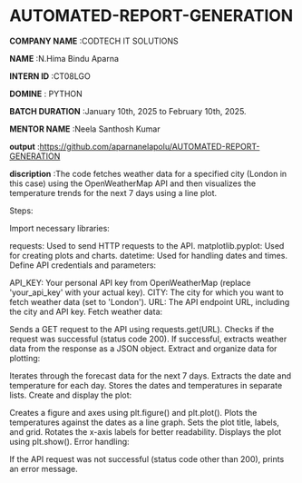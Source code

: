 # AUTOMATED-REPORT-GENERATION

**COMPANY NAME** :CODTECH IT SOLUTIONS

**NAME** :N.Hima Bindu Aparna

**INTERN ID** :CT08LGO

**DOMINE** : PYTHON

**BATCH DURATION** :January 10th, 2025 to February 10th, 2025.

**MENTOR NAME** :Neela Santhosh Kumar 

**output** :https://github.com/aparnanelapolu/AUTOMATED-REPORT-GENERATION 

**discription** :The code fetches weather data for a specified city (London in this case) using the OpenWeatherMap API and then visualizes the temperature trends for the next 7 days using a line plot.

Steps:

Import necessary libraries:

requests: Used to send HTTP requests to the API.
matplotlib.pyplot: Used for creating plots and charts.
datetime: Used for handling dates and times.
Define API credentials and parameters:

API_KEY: Your personal API key from OpenWeatherMap (replace 'your_api_key' with your actual key).
CITY: The city for which you want to fetch weather data (set to 'London').
URL: The API endpoint URL, including the city and API key.
Fetch weather data:

Sends a GET request to the API using requests.get(URL).
Checks if the request was successful (status code 200).
If successful, extracts weather data from the response as a JSON object.
Extract and organize data for plotting:

Iterates through the forecast data for the next 7 days.
Extracts the date and temperature for each day.
Stores the dates and temperatures in separate lists.
Create and display the plot:

Creates a figure and axes using plt.figure() and plt.plot().
Plots the temperatures against the dates as a line graph.
Sets the plot title, labels, and grid.
Rotates the x-axis labels for better readability.
Displays the plot using plt.show().
Error handling:

If the API request was not successful (status code other than 200), prints an error message.
